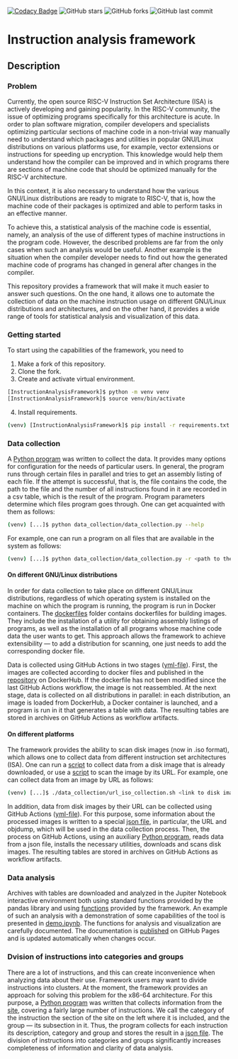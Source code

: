 [![Codacy Badge](https://app.codacy.com/project/badge/Grade/41b0ffa0df484dafbb4e74416ca2d6cc)](https://app.codacy.com/gh/Danila-Pechenev/InstructionAnalysisFramework/dashboard?utm_source=gh&utm_medium=referral&utm_content=&utm_campaign=Badge_grade)
![GitHub stars](https://img.shields.io/github/stars/Danila-Pechenev/InstructionAnalysisFramework?style=social)
![GitHub forks](https://img.shields.io/github/forks/Danila-Pechenev/InstructionAnalysisFramework?style=social)
![GitHub last commit](https://img.shields.io/github/last-commit/Danila-Pechenev/InstructionAnalysisFramework?color=red&style=plastic)

# Instruction analysis framework
## Description
### Problem
Currently, the open source RISC-V Instruction Set Architecture (ISA) is actively
developing and gaining popularity. In the RISC-V community, the issue of optimizing
programs specifically for this architecture is acute. In order to plan software migration,
compiler developers and specialists optimizing particular sections of machine code
in a non-trivial way manually need to understand which packages and utilities in
popular GNU/Linux distributions on various platforms use, for example, vector extensions
or instructions for speeding up encryption. This knowledge would help them understand
how the compiler can be improved and in which programs there are sections of
machine code that should be optimized manually for the RISC-V architecture.

In this context, it is also necessary to understand how the various GNU/Linux
distributions are ready to migrate to RISC-V, that is, how the machine code of
their packages is optimized and able to perform tasks in an effective manner.

To achieve this, a statistical analysis of the machine code is essential, namely,
an analysis of the use of different types of machine instructions in the program code.
However, the described problems are far from the only cases when such an analysis
would be useful. Another example is the situation when the compiler developer needs
to find out how the generated machine code of programs has changed in general after
changes in the compiler.

This repository provides a framework that will make it much easier to answer
such questions. On the one hand, it allows one to automate the collection of data
on the machine instruction usage on different GNU/Linux distributions and architectures,
and on the other hand, it provides a wide range of tools for statistical analysis
and visualization of this data.

### Getting started
To start using the capabilities of the framework, you need to
1.  Make a fork of this repository.
2.  Clone the fork.
3.  Create and activate virtual environment.
```bash
[InstructionAnalysisFramework]$ python -m venv venv
[InstructionAnalysisFramework]$ source venv/bin/activate
```
4.  Install requirements.
```bash
(venv) [InstructionAnalysisFramework]$ pip install -r requirements.txt
```

### Data collection
A [Python program](https://github.com/Danila-Pechenev/InstructionAnalysisFramework/blob/master/data_collection/data_collection.py) was written to collect the data.
It provides many options for configuration for the needs of particular
users. In general, the program runs through certain files in parallel and tries to get an assembly listing
of each file. If the attempt is successful, that is, the file contains the code,
the path to the file and the number of all instructions found in it are
recorded in a csv table, which is the result of the program. Program parameters determine
which files program goes through. One can get acquainted with them as follows:
```bash
(venv) [...]$ python data_collection/data_collection.py --help
```
For example, one can run a program on all files that are available in the system as follows:
```bash
(venv) [...]$ python data_collection/data_collection.py -r <path to the table>
```
#### On different GNU/Linux distributions
In order for data collection to take place on different GNU/Linux
distributions, regardless of which operating system is installed on the machine
on which the program is running, the program is run in Docker containers.
The [dockerfiles](https://github.com/Danila-Pechenev/InstructionAnalysisFramework/tree/master/dockerfiles) folder
contains dockerfiles for building images. They include the installation of a utility for obtaining
assembly listings of programs, as well as the installation of all programs whose machine
code data the user wants to get. This approach allows the framework to achieve
extensibility — to add a distribution for scanning, one just needs
to add the corresponding docker file.

Data is collected using GitHub Actions in two stages ([yml-file](https://github.com/Danila-Pechenev/InstructionAnalysisFramework/blob/master/.github/workflows/DockerContainersDC.yml)).
First, the images are collected according to docker files and published in the [repository](https://hub.docker.com/repository/docker/danilapechenev/instruction-analysis/general)
on DockerHub. If the dockerfile has not been modified since the last GitHub Actions workflow,
the image is not reassembled. At the next stage, data is collected on all
distributions in parallel: in each distribution, an image is loaded from
DockerHub, a Docker container is launched, and a program is run in it
that generates a table with data. The resulting tables are stored in archives  on GitHub Actions
as workflow artifacts.
#### On different platforms
The framework provides the ability to scan disk images (now in .iso format), which allows one to collect data
from different instruction set architectures (ISA). One can run a [script](https://github.com/Danila-Pechenev/InstructionAnalysisFramework/blob/master/data_collection/local_disk_image_collection.sh)
to collect data from a disk image that is already downloaded, or use a [script](https://github.com/Danila-Pechenev/InstructionAnalysisFramework/blob/master/data_collection/url_disk_image_collection.sh)
to scan the image by its URL. For example, one can collect data from an image by URL as follows:
```bash
(venv) [...]$ ./data_collection/url_iso_collection.sh <link to disk image> <table path>
```

In addition, data from disk images by their URL can be collected using GitHub Actions ([yml-file](https://github.com/Danila-Pechenev/InstructionAnalysisFramework/blob/master/.github/workflows/DiskImagesDC.yml)).
For this purpose, some information about the processed images is written to a special [json file](https://github.com/Danila-Pechenev/InstructionAnalysisFramework/blob/master/disk-images.json),
in particular, the URL and objdump, which will be used in the data collection process.
Then, the process on GitHub Actions, using an auxiliary [Python program](https://github.com/Danila-Pechenev/InstructionAnalysisFramework/blob/master/data_collection/gha_disk_image_scanner.py),
reads data from a json file, installs the necessary utilities, downloads and scans disk images.
The resulting tables are stored in archives  on GitHub Actions as workflow artifacts.

### Data analysis
Archives with tables are downloaded and analyzed in the Jupiter Notebook interactive environment
both using standard functions provided by the pandas library and using
[functions](https://github.com/Danila-Pechenev/InstructionAnalysisFramework/blob/master/data_analysis/analysis_tool.py)
provided by the framework.
An example of such an analysis with a demonstration of some capabilities of
the tool is presented in [demo.ipynb](https://github.com/Danila-Pechenev/InstructionAnalysisFramework/blob/master/data_analysis/demo.ipynb).
The functions for analysis and visualization are carefully documented. The documentation is
[published](https://danila-pechenev.github.io/InstructionAnalysisFramework/namespaceanalysis__tool.html)
on GitHub Pages and is updated automatically when changes occur.

### Dvision of instructions into categories and groups
There are a lot of instructions, and this can create inconvenience when analyzing data about their use.
Framework users may want to divide instructions into clusters.
At the moment, the framework provides an approach for
solving this problem for the x86-64 architecture. For this purpose, a [Python program](https://github.com/Danila-Pechenev/InstructionAnalysisFramework/blob/master/scripts/x86-64_instructions.py) was written
that collects information from the [site](https://linasm.sourceforge.net/docs/instructions/index.php),
covering a fairly large number of instructions.
We call the category of the instruction the section of the site on the left where it
is included, and the group — its subsection in it. Thus, the program collects for
each instruction its description, category and group and stores the result in a
[json file](https://github.com/Danila-Pechenev/InstructionAnalysisFramework/blob/master/x86-64_instructions.json).
The division of instructions into categories and groups significantly increases completeness of information and
clarity of data analysis.
